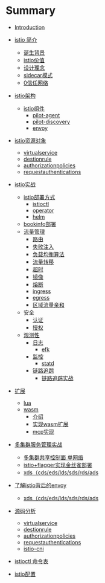# Summary

* [Introduction](README.md)

* [istio 简介](1/index.md)
  * [诞生背景](1/1.md)
  * [istio价值](1/2.md)
  * [设计理念](1/3.md)
  * [sidecar模式](1/4.md)
  * [0信任网络](1/5.md)
* [istio架构](2/index.md)
  * [istio组件](2/1.md)
    * [pilot-agent](2-1.md)
    * [pilot-discovery](2-2.md)
    * [envoy](2-3.md)
* [istio资源对象](3/index.md)
  * [virtualservice]()
  * [destionrule]()
  * [authorizationpolicies]()
  * [requestauthentications]()
* [istio实战]()
  * [istio部署方式]()
    * [istioctl]()
    * [operator]()
    * [helm]()
  * [bookinfo部署]()
  * [流量管理]()
    * [路由]()
    * [失败注入]()
    * [负载均衡算法]()
    * [流量转移]()
    * [超时]()
    * [镜像]()
    * [熔断]()
    * [ingress]()
    * [egress]()
    * [区域流量亲和]()
  * 安全
    * [认证]()
    * [授权]()
  * [观测性]()
    * [日志]()
      * [efk]()
    * [监控]()
      * [statd]()
    * [链路追踪]()
      * [链路追踪实战]()
* [扩展]()
    * [lua]()
    * [wasm]()
      * [介绍]()
      * [实现wasm扩展]()
      * [mcp实现]()
* [多集群服务管理实战]()
    * [多集群共享控制面 单网络]()
    * [istio+flagger实现金丝雀部署]()
    * [xds（cds/eds/lds/sds/rds/ads]()
* [了解istio背后的envoy]()
    * [xds（cds/eds/lds/sds/rds/ads]()
* [源码分析]()
    * [virtualservice]()
    * [destionrule]()
    * [authorizationpolicies]()
    * [requestauthentications]()
    * [istio-cni]()
* [istioctl 命令表]()
* [istio配置]()
